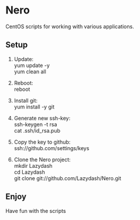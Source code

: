 # Nero
CentOS scripts for working with various applications.

## Setup
1. Update:  
yum update -y  
yum clean all

2. Reboot:  
reboot

3. Install git:  
yum install -y git

4. Generate new ssh-key:  
ssh-keygen -t rsa  
cat .ssh/id_rsa.pub

5. Copy the key to github:  
ssh://github.com/settings/keys

6. Clone the Nero project:  
mkdir Lazydash  
cd Lazydash  
git clone git://github.com/Lazydash/Nero.git

## Enjoy
Have fun with the scripts
